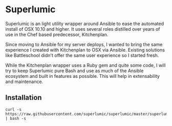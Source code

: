# Superlumic

Superlumic is an light utility wrapper around Ansible to ease the automated install of OSX 10.10 and higher. It uses several roles distilled over years of use in the Chef based predecessor, Kitchenplan.

Since moving to Ansible for my server deploys, I wanted to bring the same experience I created with Kitchenplan to OSX via Ansible. Existing solutions like Battleschool didn't offer the same user experience so I started fresh.

While the Kitchenplan wrapper uses a Ruby gem and quite some code, I will try to keep Superlumic pure Bash and use as much of the Ansible ecosystem and built in features as possible. This will help in extensability and maintenance.

## Installation

```
curl -s https://raw.githubusercontent.com/superlumic/superlumic/master/superlumic | bash -s
```
